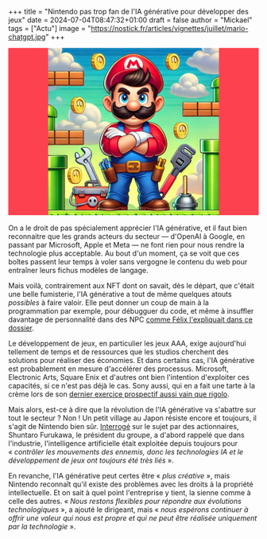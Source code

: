 +++
title = "Nintendo pas trop fan de l'IA générative pour développer des jeux"
date = 2024-07-04T08:47:32+01:00
draft = false
author = "Mickael"
tags = ["Actu"]
image = "https://nostick.fr/articles/vignettes/juillet/mario-chatgpt.jpg"
+++

![Mario vu par Dall-E](mario-chatgpt.jpg "« Dessine un plombier italien façon cartoon, avec une grosse moustache, un gros chapeau rouge et une salopette de travail bleue, dans un environnement de jeu vidéo de type plateformes ». © Dall-E") 

On a le droit de pas spécialement apprécier l'IA générative, et il faut bien reconnaitre que les grands acteurs du secteur — d'OpenAI à Google, en passant par Microsoft, Apple et Meta — ne font rien pour nous rendre la technologie plus acceptable. Au bout d'un moment, ça se voit que ces boîtes passent leur temps à voler sans vergogne le contenu du web pour entraîner leurs fichus modèles de langage.

Mais voilà, contrairement aux NFT dont on savait, dès le départ, que c'était une belle fumisterie, l'IA générative a tout de même quelques atouts *possibles* à faire valoir. Elle peut donner un coup de main à la programmation par exemple, pour débugguer du code, et même à insuffler davantage de personnalité dans des NPC [comme Félix l'expliquait dans ce dossier](https://nostick.fr/articles/2024/avril/0104-comment-la-generative-veut-revolutionner-notre-rapport-aux-pnj/).

Le développement de jeux, en particulier les jeux AAA, exige aujourd'hui tellement de temps et de ressources que les studios cherchent des solutions pour réaliser des économies. Et dans certains cas, l'IA générative est probablement en mesure d'accélérer des processus. Microsoft, Electronic Arts, Square Enix et d'autres ont bien l'intention d'exploiter ces capacités, si ce n'est pas déjà le cas. Sony aussi, qui en a fait une tarte à la crème lors de son [dernier exercice prospectif aussi vain que rigolo](https://nostick.fr/articles/2024/mai/2405-sony-se-touche-la-nouille/).

Mais alors, est-ce à dire que la révolution de l'IA générative va s'abattre sur tout le secteur ? Non ! Un petit village au Japon résiste encore et toujours, il s'agit de Nintendo bien sûr. [Interrogé](https://www.nintendo.co.jp/ir/pdf/2024/qa2406.pdf) sur le sujet par des actionnaires, Shuntaro Furukawa, le président du groupe, a d'abord rappelé que dans l'industrie, l'intelligence artificielle était exploitée depuis toujours pour « *contrôler les mouvements des ennemis, donc les technologies IA et le développement de jeux ont toujours été très liés* ».

En revanche, l'IA générative peut certes être « *plus créative* », mais Nintendo reconnaît qu'il existe des problèmes avec les droits à la propriété intellectuelle. Et on sait à quel point l'entreprise y tient, la sienne comme à celle des autres. « *Nous restons flexibles pour répondre aux évolutions technologiques* », a ajouté le dirigeant, mais « *nous espérons continuer à offrir une valeur qui nous est propre et qui ne peut être réalisée uniquement par la technologie* ».